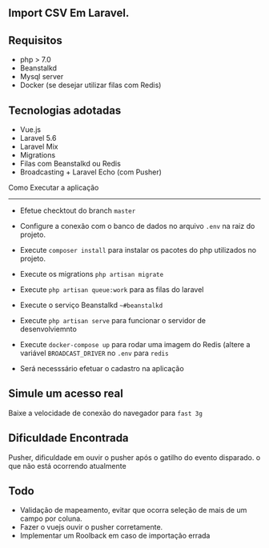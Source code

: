 
## Import CSV Em Laravel.

Requisitos
--
* php > 7.0
* Beanstalkd
* Mysql server
* Docker (se desejar utilizar filas com Redis)


Tecnologias adotadas
--
* Vue.js
* Laravel 5.6
* Laravel Mix
* Migrations
* Filas com Beanstalkd ou Redis
* Broadcasting + Laravel Echo (com Pusher)

Como Executar a aplicação

---
* Efetue checktout do branch `master`

* Configure a conexão com o banco de dados no arquivo `.env` na raiz do projeto.

* Execute `composer install` para instalar os pacotes do php utilizados no projeto.

* Execute os migrations `php artisan migrate`

* Execute `php artisan queue:work` para as filas do laravel

* Execute o serviço Beanstalkd `~#beanstalkd`

* Execute `php artisan serve` para funcionar o servidor de desenvolviemnto

* Execute `docker-compose up` para rodar uma imagem do Redis (altere a variável `BROADCAST_DRIVER` no `.env` para `redis`

* Será necesssário efetuar o cadastro na aplicação

Simule um acesso real
--
Baixe a velocidade de conexão do navegador para `fast 3g`


Dificuldade Encontrada
--
Pusher, dificuldade em ouvir o pusher após o gatilho do evento disparado. o que não está ocorrendo atualmente



Todo
---
* Validação de mapeamento, evitar que ocorra seleção de mais de um campo por coluna.
* Fazer o vuejs ouvir o pusher corretamente.
* Implementar um Roolback em caso de importação errada







